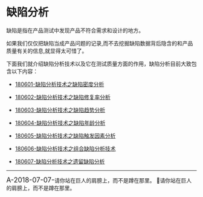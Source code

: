 
# 缺陷分析

缺陷是指在产品测试中发现产品不符合需求和设计的地方。  

如果我们仅仅把缺陷当成产品问题的记录,而不去挖掘缺陷数据背后隐含的和产品质量有关的信息,就显得太可惜了。   

下面我们就介绍缺陷分析技术以及它在测试质量方面的作用，缺陷分析目前大致包含以下内容：

<!--下面介绍缺陷分析技术，以及缺陷分析技术在产品质量评估方面的作用，并讨论如何将这些分析技术组合起来，从而能够对产品质量进行较为全面的评估。-->

- [180601-缺陷分析技术之缺陷密度分析](books/缺陷密度分析.md)

- [180602-缺陷分析技术之缺陷修复率分析](books/缺陷修复率分析.md)

- [180603-缺陷分析技术之缺陷趋势分析](books/缺陷趋势分析.md)

- [180604-缺陷分析技术之缺陷年龄分析](books/缺陷年龄分析.md)

- [180605-缺陷分析技术之缺陷触发因素分析](books/缺陷触发因素分析.md)

- [180606-缺陷分析技术之组合缺陷分析技术](books/组合缺陷分析技术.md)

- [180607-缺陷分析技术之遗留缺陷分析](books/遗留缺陷分析.md)

* * *
<font size="4">A-2018-07-07-</font>请你站在巨人的肩膀上，而不是蹲在那里。
:pencil:请你站在巨人的肩膀上，而不是蹲在那里。
